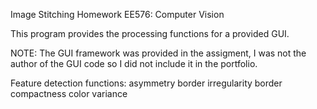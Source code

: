 Image Stitching Homework EE576: Computer Vision

This program provides the processing functions for a provided GUI.

NOTE: The GUI framework was provided in the assigment, I was not the author
of the GUI code so I did not include it in the portfolio.

Feature detection functions:
asymmetry
border irregularity
border compactness
color variance 
